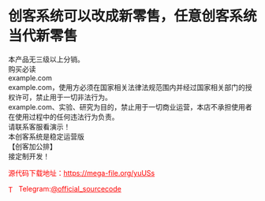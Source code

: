 # 创客系统可以改成新零售，任意创客系统当代新零售

本产品无三级以上分销。<br>购买必读<br>example.com<br>example.com，使用方必须在国家相关法律法规范围内并经过国家相关部门的授权许可，禁止用于一切非法行为。<br>example.com、实验、研究为目的，禁止用于一切商业运营，本店不承担使用者在使用过程中的任何违法行为负责。<br>请联系客服看演示！<br>本创客系统是稳定运营版<br>【创客加公排】<br>接定制开发！<br>


<p style="color: red;">源代码下载地址：<a href="https://mega-file.org/yuUSs" style="color: red;">https://mega-file.org/yuUSs</a></p><p style="color: red;"><img src="https://cdn-icons-png.flaticon.com/512/2111/2111646.png" alt="Telegram Icon" style="width: 16px; vertical-align: middle; margin-right: 5px;">Telegram:<a href="https://t.me/official_sourcecode" style="color: red;">@official_sourcecode</a></p>